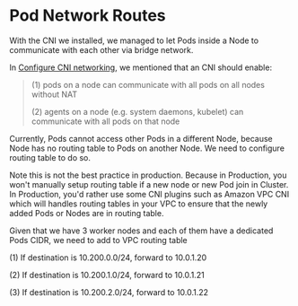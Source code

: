 # Pod Network Routes

With the CNI we installed, we managed to let Pods inside a Node to communicate with each other via bridge network. 

In [Configure CNI networking](https://www.notion.so/Kubernetes-the-Hard-Way-Explained-10963c4400764007be2cab02311add6b), we mentioned that an CNI should enable:

>(1) pods on a node can communicate with all pods on all nodes without NAT
>
>(2) agents on a node (e.g. system daemons, kubelet) can communicate with all pods on that node

Currently, Pods cannot access other Pods in a different Node, because Node has no routing table to Pods on another Node. We need to configure routing table to do so. 

Note this is not the best practice in production. Because in Production, you won't manually setup routing table if a new node or new Pod join in Cluster. In Production, you'd rather use some CNI plugins such as Amazon VPC CNI which will handles routing tables in your VPC to ensure that the newly added Pods or Nodes are in routing table. 

Given that we have 3 worker nodes and each of them have a dedicated Pods CIDR, we need to add to VPC routing table

(1) If destination is 10.200.0.0/24, forward to 10.0.1.20

(2) If destination is 10.200.1.0/24, forward to 10.0.1.21

(3) If destination is 10.200.2.0/24, forward to 10.0.1.22
